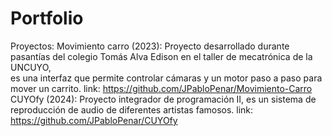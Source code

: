 # Portfolio
  Proyectos: 
  Movimiento carro (2023):
  Proyecto desarrollado durante pasantías del colegio Tomás Alva Edison en el taller de mecatrónica de la UNCUYO,  
  es una interfaz que permite controlar cámaras y un motor paso a paso para mover un carrito.
  link: https://github.com/JPabloPenar/Movimiento-Carro
  CUYOfy (2024):
  Proyecto integrador de programación II, es un sistema de reproducción de audio de diferentes artistas famosos.
  link: https://github.com/JPabloPenar/CUYOfy
